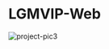 # LGMVIP-Web

![project-pic3](https://github.com/Shreyasidas21/LGMVIP-Web/assets/104278102/83130307-6e59-4acf-a8f5-27d42f81b4a6)
